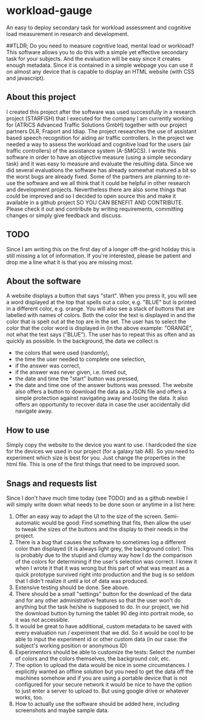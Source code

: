 # workload-gauge
An easy to deploy secondary task for workload assessment and cognitive load measurement in research and development.

##TLDR;
Do you need to measure cognitive load, mental load or workload? This software allows you to do this with a simple yet effective secondary task for your subjects. And the evaluation will be easy since it creates enough metadata. Since it is contained in a simple webpage you can use it on almost any device that is capable to display an HTML website (with CSS and javascript).

## About this project
I created this project after the software was used successfully in a research project (STARFiSH) that I executed for the company I am currently working for (ATRiCS Advanced Traffic Solutions GmbH) together with our project partners DLR, Fraport and Idiap. The project researches the use of assistant based speech recognition for aiding air traffic controllers. In the project we needed a way to assess the workload and cognitive load for the users (air traffic controllers) of the assistance system (A-SMGCS). I wrote this software in order to have an objective measure (using a simple secondary task) and it was easy to measure and evaluate the resulting data. Since we did several evaluations the software has already somewhat matured a bit so the worst bugs are already fixed. Some of the partners are planning to re-use the software and we all think that it could be helpful in other research and development projects. Nevertheless there are also some things that could be improved and so I decided to open source this and make it available in a github project SO YOU CAN BENEFIT AND CONTRIBUTE. Please check it out and contribute by writing requirements, committing changes or simply give feedback and discuss.

## TODO
Since I am writing this on the first day of a longer off-the-grid holiday this is still missing a lot of information. If you're interested, please be patient and drop me a line what it is that you are missing most.

## About the software
A website displays a button that says "start". When you press it, you will see a word displayed at the top that spells out a color, e.g. "BLUE" but is printed in a different color, e.g. orange. You will also see a stack of buttons that are labelled with names of colors. Both the color the text is displayed in and the color that is spelt out at the top are in the set. The user has to select the color that the color word is displayed in (in the above example: "ORANGE", not what the text says ("BLUE"). The user has to repeat this as often and as quickly as possible.
In the background, the data we collect is
* the colors that were used (randomly),
* the time the user needed to complete one selection,
* if the answer was correct,
* if the answer was never given, i.e. timed out,
* the date and time the "start" button was pressed,
* the date and time one of the answer buttons was pressed.
The website also offers a button to download the data as a JSON file and offers a simple protection against navigating away and losing the data. It also offers an opportunity to recover data in case the user accidentally did navigate away.

## How to use
Simply copy the website to the device you want to use. I hardcoded the size for the devices we used in our project (for a galaxy tab A8). So you need to experiment which size is best for you. Just change the properties in the html file. This is one of the first things that need to be improved soon.

## Snags and requests list
Since I don't have much time today (see TODO) and as a github newbie I will simply write down what needs to be done soon or anytime in a list here:
1) Offer an easy way to adapt the UI to the size of the screen. Semi-automatic would be good: Find something that fits, then allow the user to tweak the sizes of the buttons and the display to their needs in the project.
1) There is a bug that causes the software to sometimes log a different color than displayed (it is always light grey, the background color). This is probably due to the stupid and clumsy way how I do the comparison of the colors for determining if the user's selection was correct. I knew it when I wrote it that it was wrong but this part of what was meant as a quick prototype survived right into production and the bug is so seldom that I didn't realize it until a lot of data was produced.
1) Extensive testing should be done. See above.
1) There should be a small "settings" button for the download of the data and for any other administrative features so that the user won't do anything but the task he/she is supposed to do. In our project, we hid the download button by turning the tablet 90 deg into portrait mode, so it was not accessible.
1) It would be great to have additional, custom metadata to be saved with every evaluation run / experiment that we did. So it would be cool to be able to input the experiment id or other custom data (in our case: the subject's working position or anonymous ID)
1) Experimentors should be able to customize the tests: Select the number of colors and the colors themselves, the background colr, etc.
1) The option to upload the data would be nice in some circumstances. I explicitly wanted an offline solution but you need to get the data off the machines somehow and if you are using a portable device that is not configured for your secure network it would be nice to have the option to just enter a server to upload to. But using google drive or whatever works, too.
1) How to actually use the software should be added here, including screenshots and maybe sample data.

